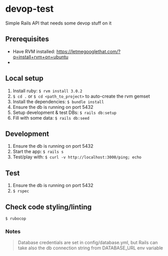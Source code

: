 # devop-test
Simple Rails API that needs some devop stuff on it

## Prerequisites
- Have RVM installed: https://letmegooglethat.com/?q=install+rvm+on+ubuntu
- 
## Local setup
1. Install ruby: `$ rvm install 3.0.2`
2. `$ cd .` or `$ cd <path_to_project>` to auto-create the rvm gemset
3. Install the dependencies: `$ bundle install`
4. Ensure the db is running on port 5432
5. Setup development & test DBs: `$ rails db:setup`
6. Fill with some data: `$ rails db:seed`

## Development
1. Ensure the db is running on port 5432
2. Start the app: `$ rails s`
3. Test/play with: `$ curl -v http://localhost:3000/ping; echo`

## Test
1. Ensure the db is running on port 5432
2. `$ rspec`

## Check code styling/linting
`$ rubocop`

### Notes
> Database credentials are set in config/database.yml, but
> Rails can take also the db connection string from DATABASE_URL env variable

